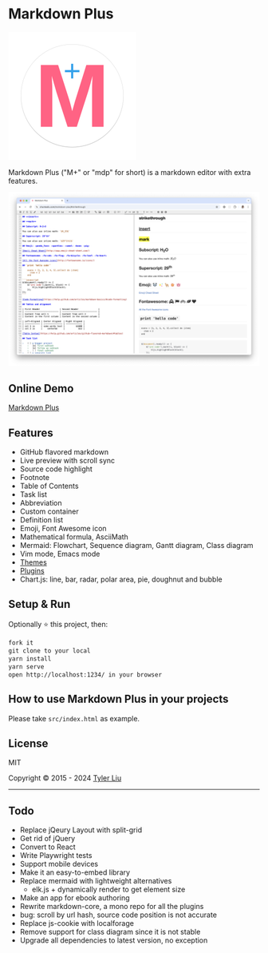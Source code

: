 # Markdown Plus

<img src="docs/icon.svg" alt="icon" width="256" height="256"/>

Markdown Plus ("M+" or "mdp" for short) is a markdown editor with extra features.

![Markdown Plus](screenshot.png)

## Online Demo

[Markdown Plus](https://chuntaoliu.com/markdown-plus/)

## Features

- GitHub flavored markdown
- Live preview with scroll sync
- Source code highlight
- Footnote
- Table of Contents
- Task list
- Abbreviation
- Custom container
- Definition list
- Emoji, Font Awesome icon
- Mathematical formula, AsciiMath
- Mermaid: Flowchart, Sequence diagram, Gantt diagram, Class diagram
- Vim mode, Emacs mode
- [Themes](https://github.com/tylingsoft/markdown-plus-themes)
- [Plugins](https://github.com/tylingsoft/markdown-plus-plugins)
- Chart.js: line, bar, radar, polar area, pie, doughnut and bubble

## Setup & Run

Optionally :star: this project, then:

```
fork it
git clone to your local
yarn install
yarn serve
open http://localhost:1234/ in your browser
```

## How to use Markdown Plus in your projects

Please take `src/index.html` as example.

## License

MIT

Copyright © 2015 - 2024 [Tyler Liu](https://github.com/tylerlong)

---

## Todo

- Replace jQeury Layout with split-grid
- Get rid of jQuery
- Convert to React
- Write Playwright tests
- Support mobile devices
- Make it an easy-to-embed library
- Replace mermaid with lightweight alternatives
  - elk.js + dynamically render to get element size
- Make an app for ebook authoring
- Rewrite markdown-core, a mono repo for all the plugins
- bug: scroll by url hash, source code position is not accurate
- Replace js-cookie with localforage
- Remove support for class diagram since it is not stable
- Upgrade all dependencies to latest version, no exception
